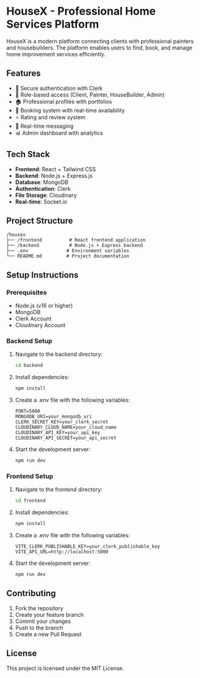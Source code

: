 # HouseX - Professional Home Services Platform

HouseX is a modern platform connecting clients with professional painters and housebuilders. The platform enables users to find, book, and manage home improvement services efficiently.

## Features

- 🔐 Secure authentication with Clerk
- 👥 Role-based access (Client, Painter, HouseBuilder, Admin)
- 🏠 Professional profiles with portfolios
- 📅 Booking system with real-time availability
- ⭐ Rating and review system
- 💬 Real-time messaging
- 📊 Admin dashboard with analytics

## Tech Stack

- **Frontend**: React + Tailwind CSS
- **Backend**: Node.js + Express.js
- **Database**: MongoDB
- **Authentication**: Clerk
- **File Storage**: Cloudinary
- **Real-time**: Socket.io

## Project Structure

```
/housex
├── /frontend          # React frontend application
├── /backend           # Node.js + Express backend
├── .env              # Environment variables
└── README.md         # Project documentation
```

## Setup Instructions

### Prerequisites

- Node.js (v16 or higher)
- MongoDB
- Clerk Account
- Cloudinary Account

### Backend Setup

1. Navigate to the backend directory:
   ```bash
   cd backend
   ```

2. Install dependencies:
   ```bash
   npm install
   ```

3. Create a .env file with the following variables:
   ```
   PORT=5000
   MONGODB_URI=your_mongodb_uri
   CLERK_SECRET_KEY=your_clerk_secret
   CLOUDINARY_CLOUD_NAME=your_cloud_name
   CLOUDINARY_API_KEY=your_api_key
   CLOUDINARY_API_SECRET=your_api_secret
   ```

4. Start the development server:
   ```bash
   npm run dev
   ```

### Frontend Setup

1. Navigate to the frontend directory:
   ```bash
   cd frontend
   ```

2. Install dependencies:
   ```bash
   npm install
   ```

3. Create a .env file with the following variables:
   ```
   VITE_CLERK_PUBLISHABLE_KEY=your_clerk_publishable_key
   VITE_API_URL=http://localhost:5000
   ```

4. Start the development server:
   ```bash
   npm run dev
   ```

## Contributing

1. Fork the repository
2. Create your feature branch
3. Commit your changes
4. Push to the branch
5. Create a new Pull Request

## License

This project is licensed under the MIT License. 